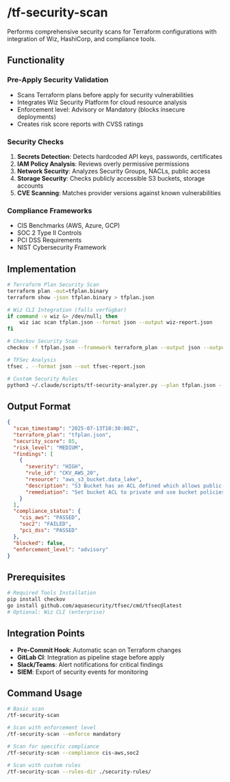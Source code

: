 # /tf-security-scan

Performs comprehensive security scans for Terraform configurations with integration of Wiz, HashiCorp, and compliance tools.

## Functionality

### Pre-Apply Security Validation
- Scans Terraform plans before apply for security vulnerabilities
- Integrates Wiz Security Platform for cloud resource analysis
- Enforcement level: Advisory or Mandatory (blocks insecure deployments)
- Creates risk score reports with CVSS ratings

### Security Checks
1. **Secrets Detection**: Detects hardcoded API keys, passwords, certificates
2. **IAM Policy Analysis**: Reviews overly permissive permissions
3. **Network Security**: Analyzes Security Groups, NACLs, public access
4. **Storage Security**: Checks publicly accessible S3 buckets, storage accounts
5. **CVE Scanning**: Matches provider versions against known vulnerabilities

### Compliance Frameworks
- CIS Benchmarks (AWS, Azure, GCP)
- SOC 2 Type II Controls
- PCI DSS Requirements
- NIST Cybersecurity Framework

## Implementation

```bash
# Terraform Plan Security Scan
terraform plan -out=tfplan.binary
terraform show -json tfplan.binary > tfplan.json

# Wiz CLI Integration (falls verfügbar)
if command -v wiz &> /dev/null; then
    wiz iac scan tfplan.json --format json --output wiz-report.json
fi

# Checkov Security Scan
checkov -f tfplan.json --framework terraform_plan --output json --output-file checkov-report.json

# TFSec Analysis
tfsec . --format json --out tfsec-report.json

# Custom Security Rules
python3 ~/.claude/scripts/tf-security-analyzer.py --plan tfplan.json --output security-summary.json
```

## Output Format

```json
{
  "scan_timestamp": "2025-07-13T10:30:00Z",
  "terraform_plan": "tfplan.json",
  "security_score": 85,
  "risk_level": "MEDIUM",
  "findings": [
    {
      "severity": "HIGH",
      "rule_id": "CKV_AWS_20",
      "resource": "aws_s3_bucket.data_lake",
      "description": "S3 Bucket has an ACL defined which allows public access",
      "remediation": "Set bucket ACL to private and use bucket policies"
    }
  ],
  "compliance_status": {
    "cis_aws": "PASSED",
    "soc2": "FAILED",
    "pci_dss": "PASSED"
  },
  "blocked": false,
  "enforcement_level": "advisory"
}
```

## Prerequisites

```bash
# Required Tools Installation
pip install checkov
go install github.com/aquasecurity/tfsec/cmd/tfsec@latest
# Optional: Wiz CLI (enterprise)
```

## Integration Points

- **Pre-Commit Hook**: Automatic scan on Terraform changes
- **GitLab CI**: Integration as pipeline stage before apply
- **Slack/Teams**: Alert notifications for critical findings
- **SIEM**: Export of security events for monitoring

## Command Usage

```bash
# Basic scan
/tf-security-scan

# Scan with enforcement level
/tf-security-scan --enforce mandatory

# Scan for specific compliance
/tf-security-scan --compliance cis-aws,soc2

# Scan with custom rules
/tf-security-scan --rules-dir ./security-rules/
```
